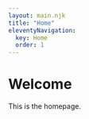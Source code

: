 ```yaml
---
layout: main.njk
title: "Home"
eleventyNavigation:
  key: Home
  order: 1
---
```

# Welcome
This is the homepage.
<!-- ---
layout: main.njk
title: "Jo's photography website"
permalink: /
meta_title: "Nature Photographer in Dundee"
meta_description: "Explore Jo's nature photography from Dundee, Scotland. Stunning landscapes, wildlife, and serene scenes captured with passion and precision."
eleventyNavigation:
  key: "TestPage"
--- -->

<ul>

</ul>